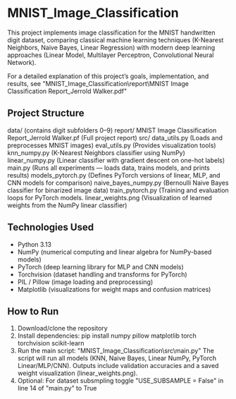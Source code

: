 # MNIST_Image_Classification
This project implements image classification for the MNIST handwritten digit dataset, comparing classical machine learning techniques (K-Nearest Neighbors, Naive Bayes, Linear Regression) with modern deep learning approaches (Linear Model, Multilayer Perceptron, Convolutional Neural Network).

For a detailed explanation of this project’s goals, implementation, and results, see "MNIST_Image_Classification\report\MNIST Image Classification Report_Jerrold Walker.pdf"

## Project Structure
data/
    (contains digit subfolders 0–9)
report/
    MNIST Image Classification Report_Jerrold Walker.pf (Full project report)
src/
    data_utils.py (Loads and preprocesses MNIST images)
    eval_utils.py (Provides visualization tools)
    knn_numpy.py (K-Nearest Neighbors classifier using NumPy)
    linear_numpy.py (Linear classifier with gradient descent on one-hot labels)
    main.py (Runs all experiments — loads data, trains models, and prints results)
    models_pytorch.py (Defines PyTorch versions of linear, MLP, and CNN models for comparison)
    naive_bayes_numpy.py (Bernoulli Naive Bayes classifier for binarized image data)
    train_pytorch.py (Training and evaluation loops for PyTorch models.
linear_weights.png (Visualization of learned weights from the NumPy linear classifier)

## Technologies Used
- Python 3.13
- NumPy (numerical computing and linear algebra for NumPy-based models)
- PyTorch (deep learning library for MLP and CNN models)
- Torchvision (dataset handling and transforms for PyTorch)
- PIL / Pillow (image loading and preprocessing)
- Matplotlib (visualizations for weight maps and confusion matrices)

## How to Run
1. Download/clone the repository
2. Install dependencies: pip install numpy pillow matplotlib torch torchvision scikit-learn
3. Run the main script: "MNIST_Image_Classification\src\main.py"
The script will run all models (KNN, Naive Bayes, Linear NumPy, PyTorch Linear/MLP/CNN).
Outputs include validation accuracies and a saved weight visualization (linear_weights.png).
4. Optional: For dataset subsmpling toggle "USE_SUBSAMPLE = False" in line 14 of "main.py" to True
